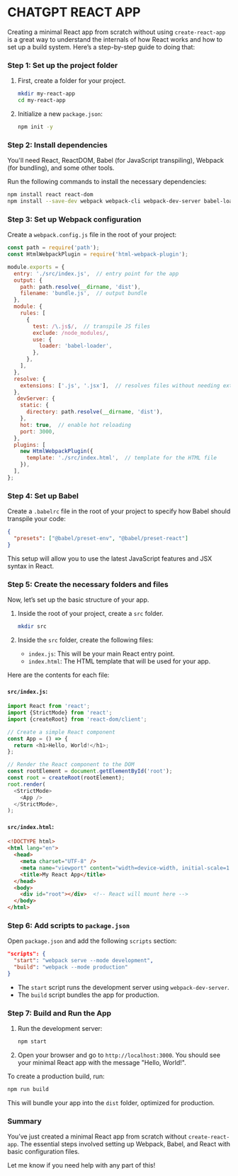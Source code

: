 # CHATGPT REACT APP

Creating a minimal React app from scratch without using `create-react-app` is a great way to understand the internals of how React works and how to set up a build system. Here’s a step-by-step guide to doing that:

### Step 1: Set up the project folder
1. First, create a folder for your project.
   ```bash
   mkdir my-react-app
   cd my-react-app
   ```

2. Initialize a new `package.json`:
   ```bash
   npm init -y
   ```

### Step 2: Install dependencies
You'll need React, ReactDOM, Babel (for JavaScript transpiling), Webpack (for bundling), and some other tools.

Run the following commands to install the necessary dependencies:

```bash
npm install react react-dom
npm install --save-dev webpack webpack-cli webpack-dev-server babel-loader @babel/core @babel/preset-env @babel/preset-react html-webpack-plugin
```

### Step 3: Set up Webpack configuration
Create a `webpack.config.js` file in the root of your project:

```js
const path = require('path');
const HtmlWebpackPlugin = require('html-webpack-plugin');

module.exports = {
  entry: './src/index.js',  // entry point for the app
  output: {
    path: path.resolve(__dirname, 'dist'),
    filename: 'bundle.js',  // output bundle
  },
  module: {
    rules: [
      {
        test: /\.js$/,  // transpile JS files
        exclude: /node_modules/,
        use: {
          loader: 'babel-loader',
        },
      },
    ],
  },
  resolve: {
    extensions: ['.js', '.jsx'],  // resolves files without needing extensions
  },
   devServer: {
    static: {
      directory: path.resolve(__dirname, 'dist'),
    },
    hot: true,  // enable hot reloading
    port: 3000,
  },
  plugins: [
    new HtmlWebpackPlugin({
      template: './src/index.html',  // template for the HTML file
    }),
  ],
};
```

### Step 4: Set up Babel
Create a `.babelrc` file in the root of your project to specify how Babel should transpile your code:

```json
{
  "presets": ["@babel/preset-env", "@babel/preset-react"]
}
```

This setup will allow you to use the latest JavaScript features and JSX syntax in React.

### Step 5: Create the necessary folders and files
Now, let’s set up the basic structure of your app.

1. Inside the root of your project, create a `src` folder.
   ```bash
   mkdir src
   ```

2. Inside the `src` folder, create the following files:
   - `index.js`: This will be your main React entry point.
   - `index.html`: The HTML template that will be used for your app.

Here are the contents for each file:

#### `src/index.js`:
```js
import React from 'react';
import {StrictMode} from 'react';
import {createRoot} from 'react-dom/client';

// Create a simple React component
const App = () => {
  return <h1>Hello, World!</h1>;
};

// Render the React component to the DOM
const rootElement = document.getElementById('root');
const root = createRoot(rootElement);
root.render(
  <StrictMode>
    <App />
  </StrictMode>,
);
```

#### `src/index.html`:
```html
<!DOCTYPE html>
<html lang="en">
  <head>
    <meta charset="UTF-8" />
    <meta name="viewport" content="width=device-width, initial-scale=1.0" />
    <title>My React App</title>
  </head>
  <body>
    <div id="root"></div>  <!-- React will mount here -->
  </body>
</html>
```

### Step 6: Add scripts to `package.json`
Open `package.json` and add the following `scripts` section:

```json
"scripts": {
  "start": "webpack serve --mode development",
  "build": "webpack --mode production"
}
```

- The `start` script runs the development server using `webpack-dev-server`.
- The `build` script bundles the app for production.

### Step 7: Build and Run the App
1. Run the development server:
   ```bash
   npm start
   ```

2. Open your browser and go to `http://localhost:3000`. You should see your minimal React app with the message "Hello, World!".

To create a production build, run:
```bash
npm run build
```
This will bundle your app into the `dist` folder, optimized for production.

### Summary
You’ve just created a minimal React app from scratch without `create-react-app`. The essential steps involved setting up Webpack, Babel, and React with basic configuration files.

Let me know if you need help with any part of this!
